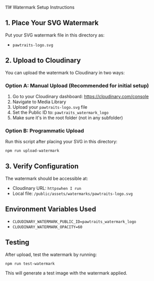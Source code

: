 11# Watermark Setup Instructions

## 1. Place Your SVG Watermark

Put your SVG watermark file in this directory as:
- `pawtraits-logo.svg`

## 2. Upload to Cloudinary

You can upload the watermark to Cloudinary in two ways:

### Option A: Manual Upload (Recommended for initial setup)
1. Go to your Cloudinary dashboard: https://cloudinary.com/console
2. Navigate to Media Library
3. Upload your `pawtraits-logo.svg` file
4. Set the Public ID to: `pawtraits_watermark_logo`
5. Make sure it's in the root folder (not in any subfolder)

### Option B: Programmatic Upload
Run this script after placing your SVG in this directory:

```bash
npm run upload-watermark
```

## 3. Verify Configuration

The watermark should be accessible at:
- Cloudinary URL: `httpswhen I run `
- Local file: `/public/assets/watermarks/pawtraits-logo.svg`

## Environment Variables Used

- `CLOUDINARY_WATERMARK_PUBLIC_ID=pawtraits_watermark_logo`
- `CLOUDINARY_WATERMARK_OPACITY=60`

## Testing

After upload, test the watermark by running:
```bash
npm run test-watermark
```

This will generate a test image with the watermark applied.